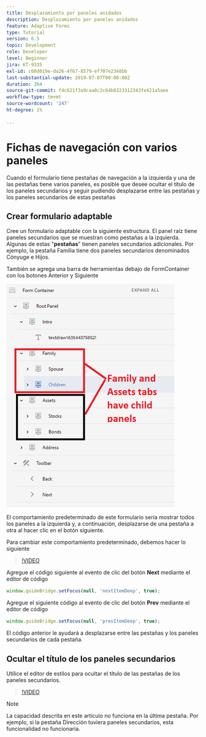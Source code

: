 ```yaml
---
title: Desplazamiento por paneles anidados
description: Desplazamiento por paneles anidados
feature: Adaptive Forms
type: Tutorial
version: 6.5
topic: Development
role: Developer
level: Beginner
jira: KT-9335
exl-id: c60d019e-da26-4f67-8579-ef707e2348bb
last-substantial-update: 2019-07-07T00:00:00Z
duration: 264
source-git-commit: f4c621f3a9caa8c2c64b8323312343fe421a5aee
workflow-type: tm+mt
source-wordcount: '247'
ht-degree: 1%

---
```


# Fichas de navegación con varios paneles

Cuando el formulario tiene pestañas de navegación a la izquierda y una de las pestañas tiene varios paneles, es posible que desee ocultar el título de los paneles secundarios y seguir pudiendo desplazarse entre las pestañas y los paneles secundarios de estas pestañas

## Crear formulario adaptable

Cree un formulario adaptable con la siguiente estructura. El panel raíz tiene paneles secundarios que se muestran como pestañas a la izquierda. Algunas de estas &quot;**pestañas**&quot; tienen paneles secundarios adicionales. Por ejemplo, la pestaña Familia tiene dos paneles secundarios denominados Cónyuge e Hijos.

También se agrega una barra de herramientas debajo de FormContainer con los botones Anterior y Siguiente

![espaciado de barra de herramientas](assets/multiple-panels.png)



El comportamiento predeterminado de este formulario sería mostrar todos los paneles a la izquierda y, a continuación, desplazarse de una pestaña a otra al hacer clic en el botón siguiente.

Para cambiar este comportamiento predeterminado, debemos hacer lo siguiente

>[!VIDEO](https://video.tv.adobe.com/v/338369?quality=12&learn=on)


Agregue el código siguiente al evento de clic del botón **Next** mediante el editor de código

```javascript
window.guideBridge.setFocus(null, 'nextItemDeep', true);
```

Agregue el siguiente código al evento de clic del botón **Prev** mediante el editor de código

```javascript
window.guideBridge.setFocus(null, 'prevItemDeep', true);
```

El código anterior le ayudará a desplazarse entre las pestañas y los paneles secundarios de cada pestaña.

## Ocultar el título de los paneles secundarios

Utilice el editor de estilos para ocultar el título de las pestañas de los paneles secundarios.

>[!VIDEO](https://video.tv.adobe.com/v/338370?quality=12&learn=on)

>[!NOTE]
>
>La capacidad descrita en este artículo no funciona en la última pestaña. Por ejemplo, si la pestaña Dirección tuviera paneles secundarios, esta funcionalidad no funcionaría.
